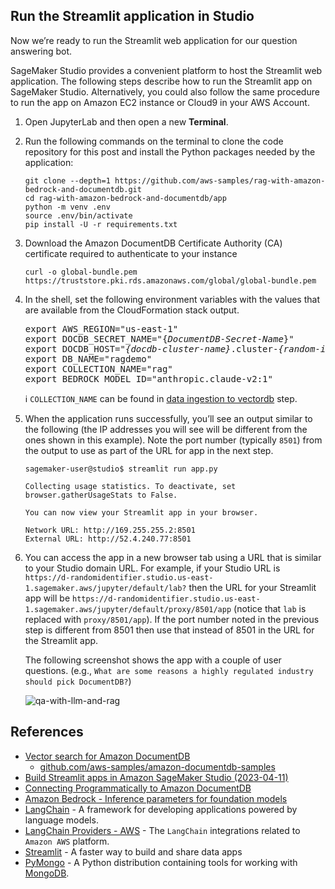 ## Run the Streamlit application in Studio

Now we’re ready to run the Streamlit web application for our question answering bot.

SageMaker Studio provides a convenient platform to host the Streamlit web application. The following steps describe how to run the Streamlit app on SageMaker Studio. Alternatively, you could also follow the same procedure to run the app on Amazon EC2 instance or Cloud9 in your AWS Account.

1. Open JupyterLab and then open a new **Terminal**.
2. Run the following commands on the terminal to clone the code repository for this post and install the Python packages needed by the application:
   ```
   git clone --depth=1 https://github.com/aws-samples/rag-with-amazon-bedrock-and-documentdb.git
   cd rag-with-amazon-bedrock-and-documentdb/app
   python -m venv .env
   source .env/bin/activate
   pip install -U -r requirements.txt
   ```
3. Download the Amazon DocumentDB Certificate Authority (CA) certificate required to authenticate to your instance
   ```
   curl -o global-bundle.pem https://truststore.pki.rds.amazonaws.com/global/global-bundle.pem
   ```
4. In the shell, set the following environment variables with the values that are available from the CloudFormation stack output.
   <pre>
   export AWS_REGION="us-east-1"
   export DOCDB_SECRET_NAME="{<i>DocumentDB-Secret-Name</i>}"
   export DOCDB_HOST="<i>{docdb-cluster-name}</i>.cluster-<i>{random-id}</i>.<i>{region}</i>.docdb.amazonaws.com"
   export DB_NAME="ragdemo"
   export COLLECTION_NAME="rag"
   export BEDROCK_MODEL_ID="anthropic.claude-v2:1"
   </pre>
   :information_source: `COLLECTION_NAME` can be found in [data ingestion to vectordb](../data_ingestion_to_vectordb/data_ingestion_to_documentdb.ipynb) step.
5. When the application runs successfully, you’ll see an output similar to the following (the IP addresses you will see will be different from the ones shown in this example). Note the port number (typically `8501`) from the output to use as part of the URL for app in the next step.
   ```
   sagemaker-user@studio$ streamlit run app.py

   Collecting usage statistics. To deactivate, set browser.gatherUsageStats to False.

   You can now view your Streamlit app in your browser.

   Network URL: http://169.255.255.2:8501
   External URL: http://52.4.240.77:8501
   ```
6. You can access the app in a new browser tab using a URL that is similar to your Studio domain URL. For example, if your Studio URL is `https://d-randomidentifier.studio.us-east-1.sagemaker.aws/jupyter/default/lab?` then the URL for your Streamlit app will be `https://d-randomidentifier.studio.us-east-1.sagemaker.aws/jupyter/default/proxy/8501/app` (notice that `lab` is replaced with `proxy/8501/app`). If the port number noted in the previous step is different from 8501 then use that instead of 8501 in the URL for the Streamlit app.

   The following screenshot shows the app with a couple of user questions. (e.g., `What are some reasons a highly regulated industry should pick DocumentDB?`)

   ![qa-with-llm-and-rag](./qa-with-llm-and-rag.png)

## References

  * [Vector search for Amazon DocumentDB](https://docs.aws.amazon.com/documentdb/latest/developerguide/vector-search.html)
    * [github.com/aws-samples/amazon-documentdb-samples](https://github.com/aws-samples/amazon-documentdb-samples/)
  * [Build Streamlit apps in Amazon SageMaker Studio (2023-04-11)](https://aws.amazon.com/blogs/machine-learning/build-streamlit-apps-in-amazon-sagemaker-studio/)
  * [Connecting Programmatically to Amazon DocumentDB](https://docs.aws.amazon.com/documentdb/latest/developerguide/connect_programmatically.html#connect_programmatically-tls_enabled)
  * [Amazon Bedrock - Inference parameters for foundation models](https://docs.aws.amazon.com/bedrock/latest/userguide/model-parameters.html)
  * [LangChain](https://python.langchain.com/docs/get_started/introduction.html) - A framework for developing applications powered by language models.
  * [LangChain Providers - AWS](https://python.langchain.com/docs/integrations/platforms/aws/) - The `LangChain` integrations related to `Amazon AWS` platform.
  * [Streamlit](https://streamlit.io/) - A faster way to build and share data apps
  * [PyMongo](https://pymongo.readthedocs.io/en/stable/) - A Python distribution containing tools for working with [MongoDB](http://www.mongodb.org/).
